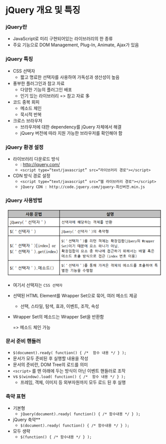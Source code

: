 # jQuery 개요 및 특징



### jQuery란

- JavaScript로 미리 구현되어있는 라이브러리의 한 종류
- 주요 기능으로 DOM Management, Plug-In, Animate, Ajax가 있음





### jQuery 특징

- CSS 선택자
  - 짧고 명료한 선택자를  사용하여 가독성과 생산성이 높음
- 풍부한 플러그인과 참고 자료
  - 다양한 기능의 플러그인 배포
  - 인기 있는 라이브러리 => 참고 자료 多
- 코드 중복 회피
  - 메소드 체인
  - 묵시적 반복
- 크로스 브라우저
  - 브라우저에 대한 dependency를 jQuery 자체에서 해결
  - jQuery 버전에 따라 지원 가능한 브라우저를 확인해야 함



### jQuery 환경 설정

- 라이브러리 다운로드 방식
  - : http://jquery.com/
  - `<script type=“text/javascript” src=“라이브러리 경로"></script>`
- CDN 방식 경로 설정
  - `<script type=“text/javascript” src=“웹 라이브러리 경로"></script>`
  - `jQuery CDN : http://code.jquery.com/jquery-최신버전.min.js`



### jQuery 사용방법

![image-20220125095842815](img/image-20220125095842815.png)

- 여기서 선택자는 `CSS 선택자`

- 선택된 HTML Element를 Wrapper Set으로 묶어, 여러 메소드 제공

  - 선택, 스타일, 탐색, 효과, 이벤트, 조작, 속성 

- Wrapper Set의 메소드는 Wrapper Set을 반환함

  => 메소드 체인 가능



### 문서 준비 핸들러

- `$(document).ready( function() { /*  함수 내용 */ } );`
- 문서가 모두 준비된 후 실행할 내용을 작성
- 문서의 준비란, DOM Tree의 로드를 의미
-  `<script>` 를 맨 아래에 두는 방식이 아닌 이벤트 핸들러로 조작
- vs ``$(window).load( function() { /*  함수 내용 */ } );``
  - 프레임, 객체, 이미지 등 외부자원까지 모두 로드 된 후 실행



### 축약 표현

- 기본형
  - `jQuery(document).ready( function() { /* 함수내용 */ } );`
- jQuery 축약**
  - `$(document).ready( function() { /* 함수내용 */ } );`
- 모두 생략
  - `$(function() { /* 함수내용 */ } );`



























